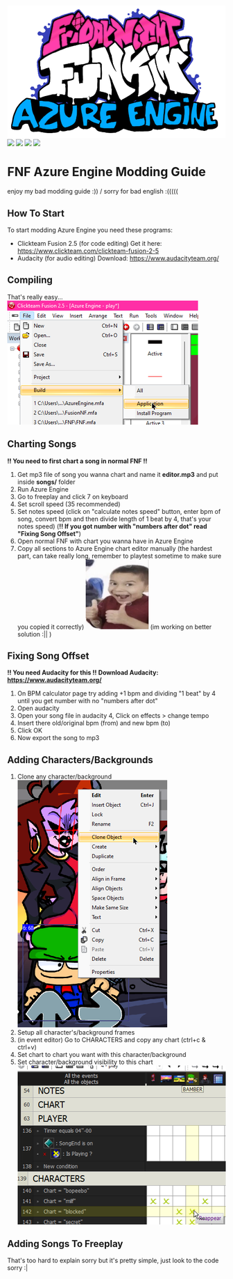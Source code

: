 ![logo](https://raw.githubusercontent.com/Azapru/AzureEngine/main/assets/logo.png "logo")
![](https://img.shields.io/github/stars/azapru/azureengine.svg) ![](https://img.shields.io/github/release/azapru/azureengine.md.svg) ![](https://img.shields.io/github/issues/azapru/azureengine.svg) ![](https://img.shields.io/github/repo-size/azapru/azureengine.svg)

# FNF Azure Engine Modding Guide
enjoy my bad modding guide :)) / sorry for bad english :(((((

## How To Start
To start modding Azure Engine you need these programs:
- Clickteam Fusion 2.5 (for code editing)
Get it here: https://www.clickteam.com/clickteam-fusion-2-5
- Audacity (for audio editing)
Download: https://www.audacityteam.org/

## Compiling
That's really easy...
![](https://raw.githubusercontent.com/Azapru/AzureEngine/main/assets/build.png)

## Charting Songs
**!! You need to first chart a song in normal FNF !!**
1. Get mp3 file of song you wanna chart and name it **editor.mp3** and put inside **songs/** folder
2. Run Azure Engine
3. Go to freeplay and click 7 on keyboard
4. Set scroll speed (35 recommended)
5. Set notes speed (click on "calculate notes speed" button, enter bpm of song, convert bpm and then divide length of 1 beat by 4, that's your notes speed) (**!! If you got number with "numbers after dot" read "Fixing Song Offset"**)
6.  Open normal FNF with chart you wanna have in Azure Engine
7. Copy all sections to Azure Engine chart editor manually (the hardest part, can take really long, remember to playtest sometime to make sure you copied it correctly)
![](https://raw.githubusercontent.com/Azapru/AzureEngine/main/assets/happy.png)
(im working on better solution :|| )

## Fixing Song Offset
**!! You need Audacity for this !!**
**Download Audacity: https://www.audacityteam.org/**
1. On BPM calculator page try adding +1 bpm and dividing "1 beat" by 4 until you get number with no "numbers after dot"
2. Open audacity
3. Open your song file in audacity
4, Click on effects > change tempo
5. Insert there old/original bpm (from) and new bpm (to)
6. Click OK
7. Now export the song to mp3

## Adding Characters/Backgrounds
1. Clone any character/background
![](https://raw.githubusercontent.com/Azapru/AzureEngine/main/assets/clone.png)
2. Setup all character's/background frames
3. (in event editor) Go to CHARACTERS and copy any chart (ctrl+c & ctrl+v)
4. Set chart to chart you want with this character/background
5. Set character/background visibility to this chart
![](https://raw.githubusercontent.com/Azapru/AzureEngine/main/assets/vis.png)

## Adding Songs To Freeplay
That's too hard to explain sorry but it's pretty simple, just look to the code sorry :|
